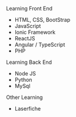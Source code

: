 Learning Front End
- HTML, CSS, BootStrap
- JavaScript
- Ionic Framework
- ReactJS
- Angular / TypeScript
- PHP

Learning Back End
- Node JS
- Python
- MySql

Other Learning
- Laserfiche